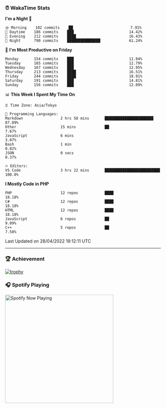 ### ⏰ WakaTime Stats


<!--START_SECTION:waka-->
**I'm a Night 🦉** 

```text
🌞 Morning    102 commits    ██                          7.91% 
🌆 Daytime    186 commits    ███                         14.42% 
🌃 Evening    212 commits    ████                        16.43% 
🌙 Night      790 commits    ███████████████             61.24%

```
📅 **I'm Most Productive on Friday** 

```text
Monday       154 commits    ███                         11.94% 
Tuesday      165 commits    ███                         12.79% 
Wednesday    167 commits    ███                         12.95% 
Thursday     213 commits    ████                        16.51% 
Friday       244 commits    ████                        18.91% 
Saturday     191 commits    ███                         14.81% 
Sunday       156 commits    ███                         12.09%

```


📊 **This Week I Spent My Time On** 

```text
⌚︎ Time Zone: Asia/Tokyo

💬 Programming Languages: 
Markdown                 2 hrs 58 mins       ██████████████████████      87.89% 
Other                    15 mins             ██                          7.67% 
JavaScript               6 mins                                          3.07% 
Bash                     1 min                                           0.82% 
JSON                     0 secs                                          0.37%

🔥 Editors: 
VS Code                  3 hrs 22 mins       █████████████████████████   100.0%

```

**I Mostly Code in PHP** 

```text
PHP                      12 repos            ████                        18.18% 
C#                       12 repos            ████                        18.18% 
HTML                     12 repos            ████                        18.18% 
JavaScript               6 repos             ██                          9.09% 
C++                      5 repos             ██                          7.58%

```



 Last Updated on 28/04/2022 19:12:11 UTC
<!--END_SECTION:waka-->

---

### 🏆 Achievement

[![trophy](https://github-profile-trophy.vercel.app/?username=Slime-hatena&theme=flat&no-bg=true&no-frame=true&column=8)](https://github.com/ryo-ma/github-profile-trophy)

### 🎧 Spotify Playing

[<img src="https://spotify-now-playing-slime-hatena.vercel.app/api/spotify-playing" alt="Spotify Now Playing" width="350" />](https://open.spotify.com/user/slime_hatena)

<!--
**Slime-hatena/Slime-hatena** is a ✨ _special_ ✨ repository because its `README.md` (this file) appears on your GitHub profile.

Here are some ideas to get you started:

- 🔭 I’m currently working on ...
- 🌱 I’m currently learning ...
- 👯 I’m looking to collaborate on ...
- 🤔 I’m looking for help with ...
- 💬 Ask me about ...
- 📫 How to reach me: ...
- 😄 Pronouns: ...
- ⚡ Fun fact: ...
-->
